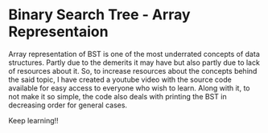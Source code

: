 # Binary Search Tree - Array Representaion

Array representation of BST is one of the most underrated concepts of data structures. Partly due to the demerits it may have but also partly due to lack of resources about it.
So, to increase resources about the concepts behind the said topic, I have created a youtube video with the source code available for easy access to everyone who wish to learn.
Along with it, to not make it so simple, the code also deals with printing the BST in decreasing order for general cases.

Keep learning!!
